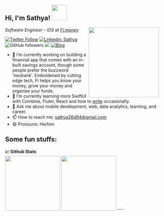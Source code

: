 <h2>Hi, I'm Sathya! <img  align='bottom' src="https://media.giphy.com/media/l1J9tiMFKV8R31J9m/giphy.gif" width="50"></h2>
<img align='right' src="https://media.giphy.com/media/IeRdg7gLkfK1ly2mFU/giphy.gif" width="230">
<p><em>Software Engineer - iOS at <a href="https://www.fi.money/">Fi.money</a> 
</em></p>

[![Twitter Follow](https://img.shields.io/twitter/follow/sathya26d94?label=Follow)](https://twitter.com/intent/follow?screen_name=sathya26d94)
[![Linkedin: Sathya](https://img.shields.io/badge/-sathya-n?style=flat-square&logo=Linkedin&logoColor=white&link=https://www.linkedin.com/in/sathya26d94/)](https://www.linkedin.com/in/sathya26d94/)
![GitHub followers](https://img.shields.io/github/followers/sathya26d94?label=Follow&style=social)
![](https://visitor-badge.glitch.me/badge?page_id=sathya26d94_readme)
<a href="https://medium.com/@sathya26d94"><img alt="Blog" src="https://img.shields.io/badge/Medium-Sathya-blue?style=flat&logo=medium"></a>

- 🔭 I’m currently working on building a financial app that comes with an in-built savings account, though some people prefer the buzzword 'neobank'. Emboldened by cutting edge tech, Fi helps you know your money, grow your money and organise your funds.
- 🌱 I’m currently learning more SwiftUI with Combine, Fluter, React and how to [write](https://medium.com/@sathya26d94) occasionally.
- 💬 Ask me about mobile development, web, data analytics, learning, and career.
- 📫 How to reach me: [sathya26d94@gmail.com](mailto:sathya26d94@gmail.com)
- 😄 Pronouns: He/him

## Some fun stuffs:


<summary><b>📈 Github Stats</b></summary>
<img height="180em" src="https://github-readme-stats.vercel.app/api?username=sathya26d94&show_icons=true&hide_border=true&count_private=true&include_all_commits=true&theme=dark" />
<img height="180em" src="https://github-readme-streak-stats.herokuapp.com/?user=sathya26d94&hide_border=true&theme=dark&count_private=true&include_all_commits=true" />
---
